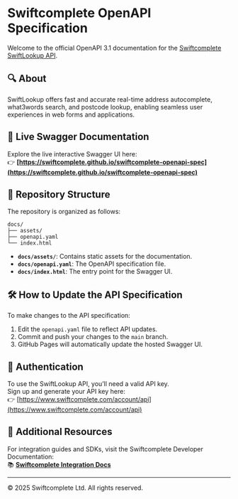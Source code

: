 # Swiftcomplete OpenAPI Specification

Welcome to the official OpenAPI 3.1 documentation for the [Swiftcomplete SwiftLookup API](https://www.swiftcomplete.com).

## 🔍 About

SwiftLookup offers fast and accurate real-time address autocomplete, what3words search, and postcode lookup, enabling seamless user experiences in web forms and applications.

## 🚀 Live Swagger Documentation

Explore the live interactive Swagger UI here:  
👉 **[https://swiftcomplete.github.io/swiftcomplete-openapi-spec](https://swiftcomplete.github.io/swiftcomplete-openapi-spec)**

## 📂 Repository Structure

The repository is organized as follows:

```
docs/
├── assets/
├── openapi.yaml
└── index.html
```

- **`docs/assets/`**: Contains static assets for the documentation.  
- **`docs/openapi.yaml`**: The OpenAPI specification file.  
- **`docs/index.html`**: The entry point for the Swagger UI.

## 🛠 How to Update the API Specification

To make changes to the API specification:

1. Edit the `openapi.yaml` file to reflect API updates.
2. Commit and push your changes to the `main` branch.
3. GitHub Pages will automatically update the hosted Swagger UI.

## 🔐 Authentication

To use the SwiftLookup API, you’ll need a valid API key.  
Sign up and generate your API key here:  
👉 [https://www.swiftcomplete.com/account/api](https://www.swiftcomplete.com/account/api)

## 📖 Additional Resources

For integration guides and SDKs, visit the Swiftcomplete Developer Documentation:  
📚 **[Swiftcomplete Integration Docs](https://swiftcomplete.notion.site/Swiftcomplete-Integration-Docs-1a466db17f3b80a18a63dced29d4cfb5)**

---

© 2025 Swiftcomplete Ltd. All rights reserved.